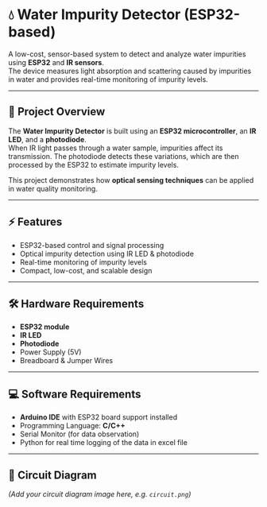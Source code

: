 # 💧 Water Impurity Detector (ESP32-based)

A low-cost, sensor-based system to detect and analyze water impurities using **ESP32** and **IR sensors**.  
The device measures light absorption and scattering caused by impurities in water and provides real-time monitoring of impurity levels.  

---

## 📌 Project Overview
The **Water Impurity Detector** is built using an **ESP32 microcontroller**, an **IR LED**, and a **photodiode**.  
When IR light passes through a water sample, impurities affect its transmission. The photodiode detects these variations, which are then processed by the ESP32 to estimate impurity levels.  

This project demonstrates how **optical sensing techniques** can be applied in water quality monitoring.  

---

## ⚡ Features
- ESP32-based control and signal processing  
- Optical impurity detection using IR LED & photodiode  
- Real-time monitoring of impurity levels  
- Compact, low-cost, and scalable design  
---

## 🛠️ Hardware Requirements
- **ESP32 module**  
- **IR LED**  
- **Photodiode**  
- Power Supply (5V)  
- Breadboard & Jumper Wires  

---

## 💻 Software Requirements
- **Arduino IDE** with ESP32 board support installed  
- Programming Language: **C/C++**  
- Serial Monitor (for data observation)
- Python for real time logging of the data in excel file

---

## 🔧 Circuit Diagram
*(Add your circuit diagram image here, e.g. `circuit.png`)*  

```bash
